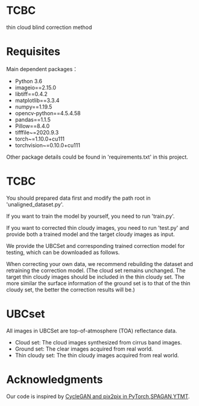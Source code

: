# TCBC
thin cloud blind correction method

# Requisites
Main dependent packages：
- Python 3.6
- imageio==2.15.0
- libtiff==0.4.2
- matplotlib==3.3.4
- numpy==1.19.5
- opencv-python==4.5.4.58
- pandas==1.1.5
- Pillow==8.4.0
- tifffile~=2020.9.3
- torch~=1.10.0+cu111
- torchvision~=0.10.0+cu111

Other package details could be found in 'requirements.txt' in this project.

# TCBC
You should prepared data first and modify the path root in 'unaligned_dataset.py'. 

If you want to train the model by yourself, you need to run 'train.py'. 

If you want to corrected thin cloudy images, you need to run 'test.py' and provide both a trained model and the target cloudy images as input.

We provide the UBCSet and corresponding trained correction model for testing, which can be downloaded as follows.

When correcting your own data, we recommend rebuilding the dataset and retraining the correction model. (The cloud set remains unchanged. The target thin cloudy images should be included in the thin cloudy set. The more similar the surface information of the ground set is to that of the thin cloudy set, the better the correction results will be.)

# UBCset
All images in UBCSet are top-of-atmosphere (TOA) reflectance data.

- Cloud set: The cloud images synthesized from cirrus band images.
- Ground set: The clear images acquired from real world.
- Thin cloudy set: The thin cloudy images acquired from real world.

# Acknowledgments
Our code is inspired by [CycleGAN and pix2pix in PyTorch](https://github.com/junyanz/pytorch-CycleGAN-and-pix2pix),[SPAGAN](https://github.com/Penn000/SpA-GAN_for_cloud_removal),[YTMT](https://github.com/mingcv/YTMT-Strategy).
